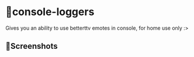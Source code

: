 # 📗console-loggers
Gives you an ability to use betterttv emotes in console, for home use only :>

## 📌Screenshots
